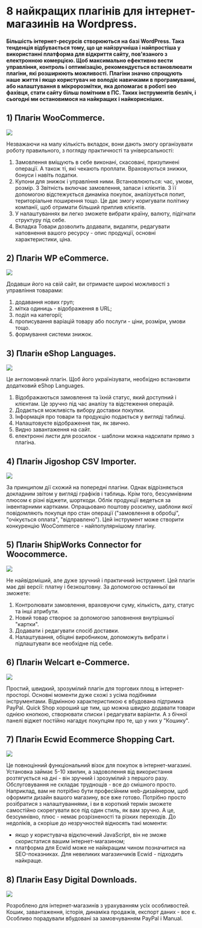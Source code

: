 # 8 найкращих плагінів для інтернет-магазинів на Wordpress. 

#### Більшість інтернет-ресурсів створюються на базі WordPress. Така тенденція відбувається тому, що це найзручніша і найпростіша у використанні платформа для відкриття сайту, пов'язаного з електронною комерцією. Щоб максимально ефективно вести управління, контроль і оптимізацію, рекомендується встановлювати плагіни, які розширюють можливості. Плагіни значно спрощують наше життя і якщо користувач не володіє навичками в програмуванні, або налаштування в мікророзмітки, яка допомагає в роботі seo фахівця, стати сайту більш помітним в ПС. Таких інструментів безліч, і сьогодні ми остановимося на найкращих і найкорисніших.

## 1) Плагін WooCommerce.

![](https://github.com/ssonyau/Plugins-Internet-Shop-Wordpress/blob/main/Screenshot%202023-05-18%20230657.png)

Незважаючи на малу кількість вкладок, вони дають змогу організувати роботу правильного, з погляду практичності та універсальності:
1. Замовлення вміщують в себе виконані, скасовані, призупинені операції. А також ті, які чекають проплати. Враховуються знижки, бонуси і навіть податки.
2. Купони для знижок і управління ними. Встановлюються: час, умови, розмір.
3 Звітність включає замовлення, запаси і клієнтів. З її допомогою відстежується динаміка покупок, аналізується попит, територіальне поширення тощо. Це дає змогу коригувати політику компанії, щоб отримати більший приплив клієнтів.
4. У налаштуваннях ви легко зможете вибрати країну, валюту, підігнати структуру під себе.
5. Вкладка Товари дозволить додавати, видаляти, редагувати наповнення вашого ресурсу - опис продукції, основні характеристики, ціна.

## 2) Плагін WP eCommerce.

![](https://github.com/ssonyau/Plugins-Internet-Shop-Wordpress/blob/main/Screenshot%202023-05-18%20230802.png)

Додавши його на свій сайт, ви отримаєте широкі можливості з управління товарами:
1. додавання нових груп;
2. мітка одиниць - відображення в URL;
3. поділ на категорії;
4. прописування варіацій товару або послуги - ціни, розміри, умови тощо.
5. формування системи знижок.

## 3) Плагін eShop Languages.

![](https://github.com/ssonyau/Plugins-Internet-Shop-Wordpress/blob/main/Screenshot%202023-05-18%20230957.png)

Це англомовний плагін. Щоб його українізувати, необхідно встановити додатковий eShop Languages.
1. Відображаються замовлення та їхній статус, який доступний і клієнтам. Це зручно під час аналізу та відстеження операцій.
2. Додається можливість вибору доставки покупки.
3. Інформація про товари та продукцію подається у вигляді таблиці.
4. Налаштовуєте відображення так, як звично.
5. Видно завантаження на сайт.
6. електронні листи для розсилок - шаблони можна надсилати прямо з плагіна.

## 4) Плагін Jigoshop CSV Importer.

![](https://github.com/ssonyau/Plugins-Internet-Shop-Wordpress/blob/main/Screenshot%202023-05-18%20231237.png)

За принципом дії схожий на попередні плагіни. Однак відрізняється докладним звітом у вигляді графіків і таблиць. Крім того, безсумнівним плюсом є різні віджети, шорткоди. Облік продукції ведеться за інвентарними картками.
Опрацьовано поштову розсилку, шаблони якої повідомляють покупця про стан операції ("замовлення в обробці", "очікується оплата", "відправлено").
Цей інструмент може створити конкуренцію WooCommerce - найпопулярнішому плагіну.

## 5) Плагін ShipWorks Connector for Woocommerce.

![](https://github.com/ssonyau/Plugins-Internet-Shop-Wordpress/blob/main/Screenshot%202023-05-18%20231400.png)

Не найвідоміший, але дуже зручний і практичний інструмент. Цей плагін має дві версії: платну і безкоштовну. За допомогою останньої ви зможете:
1. Контролювати замовлення, враховуючи суму, кількість, дату, статус та інші атрибути.
2. Новий товар створює за допомогою заповнення внутрішньої "картки".
3. Додавати і редагувати спосіб доставки.
4. Налаштування, обіцяні виробником, допоможуть вибрати і підлаштувати все необхідне під себе.

## 6) Плагін Welcart e-Commerce.

![](https://github.com/ssonyau/Plugins-Internet-Shop-Wordpress/blob/main/Screenshot%202023-05-18%20231614.png)

Простий, швидкий, зрозумілий плагін для торгових площ в інтернет-просторі. Основні моменти дуже схожі з усіма подібними інструментами. Відмінною характеристикою є вбудована підтримка PayPal.
Quick Shop хороший ще тим, що можна швидко додавати товари однією кнопкою, створювати списки і редагувати варіанти. А з бічної панелі віджет постійно нагадує покупцям про те, що у них у "Кошику".

## 7) Плагін Ecwid Ecommerce Shopping Cart.

![](https://github.com/ssonyau/Plugins-Internet-Shop-Wordpress/blob/main/Screenshot%202023-05-18%20231700.png)

Це повноцінний функціональний візок для покупок в інтернет-магазині. Установка займає 5-10 хвилин, а задоволення від використання розтягується на дні - він зручний і зрозумілий з першого разу. Обслуговування не складає труднощів - все до смішного просто.
Наприклад, вам не потрібно бути професійним web-дизайнером, щоб оформити дизайн вашого магазину, все вже готово. Потрібно просто розібратися з налаштуваннями, і ви в короткий термін зможете самостійно скорегувати все під один стиль, як вам зручно.
А це, безсумнівно, плюс - немає розрізненості та різких переходів.
До недоліків, а скоріше до незручностей відносять такі моменти:
- якщо у користувача відключений JavaScript, він не зможе скористатися вашим інтернет-магазином;
- платформа для Ecwid може не найкращим чином позначитися на SEO-показниках.
Для невеликих магазинчиків Ecwid - підходить найкраще.

## 8) Плагін Easy Digital Downloads.

![](https://github.com/ssonyau/Plugins-Internet-Shop-Wordpress/blob/main/Screenshot%202023-05-18%20231856.png)

Розроблено для інтернет-магазинів з урахуванням усіх особливостей. Кошик, завантаження, історія, динаміка продажів, експорт даних - все є. Особливо порадували вбудовані за замовчуванням PayPal і Manual.

